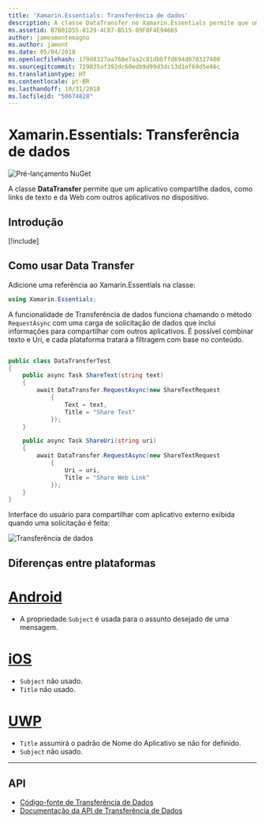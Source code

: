 ```yaml
---
title: 'Xamarin.Essentials: Transferência de dados'
description: A classe DataTransfer no Xamarin.Essentials permite que um aplicativo compartilhe dados, como links de texto e da Web com outros aplicativos no dispositivo.
ms.assetid: B7B01D55-0129-4C87-B515-89F8F4E94665
author: jamesmontemagno
ms.author: jamont
ms.date: 05/04/2018
ms.openlocfilehash: 179d4327aa768e7aa2c81dbbffd694d078327400
ms.sourcegitcommit: 729035af392dc60edb9d99d3dc13d1ef69d5e46c
ms.translationtype: HT
ms.contentlocale: pt-BR
ms.lasthandoff: 10/31/2018
ms.locfileid: "50674828"
---
```

# <a name="xamarinessentials-data-transfer"></a>Xamarin.Essentials: Transferência de dados

![Pré-lançamento NuGet](~/media/shared/pre-release.png)

A classe **DataTransfer** permite que um aplicativo compartilhe dados, como links de texto e da Web com outros aplicativos no dispositivo.

## <a name="get-started"></a>Introdução

[!include[](~/essentials/includes/get-started.md)]

## <a name="using-data-transfer"></a>Como usar Data Transfer

Adicione uma referência ao Xamarin.Essentials na classe:

```csharp
using Xamarin.Essentials;
```

A funcionalidade de Transferência de dados funciona chamando o método `RequestAsync` com uma carga de solicitação de dados que inclui informações para compartilhar com outros aplicativos. É possível combinar texto e Uri, e cada plataforma tratará a filtragem com base no conteúdo.

```csharp

public class DataTransferTest
{
    public async Task ShareText(string text)
    {
        await DataTransfer.RequestAsync(new ShareTextRequest
            {
                Text = text,
                Title = "Share Text"
            });
    }

    public async Task ShareUri(string uri)
    {
        await DataTransfer.RequestAsync(new ShareTextRequest
            {
                Uri = uri,
                Title = "Share Web Link"
            });
    }
}
```

Interface do usuário para compartilhar com aplicativo externo exibida quando uma solicitação é feita:

![Transferência de dados](data-transfer-images/data-transfer.png)

## <a name="platform-differences"></a>Diferenças entre plataformas

# <a name="androidtabandroid"></a>[Android](#tab/android)

* A propriedade `Subject` é usada para o assunto desejado de uma mensagem.

# <a name="iostabios"></a>[iOS](#tab/ios)

* `Subject` não usado.
* `Title` não usado.

# <a name="uwptabuwp"></a>[UWP](#tab/uwp)

* `Title` assumirá o padrão de Nome do Aplicativo se não for definido.
* `Subject` não usado.

-----

## <a name="api"></a>API

- [Código-fonte de Transferência de Dados](https://github.com/xamarin/Essentials/tree/master/Xamarin.Essentials/DataTransfer)
- [Documentação da API de Transferência de Dados](xref:Xamarin.Essentials.DataTransfer)
